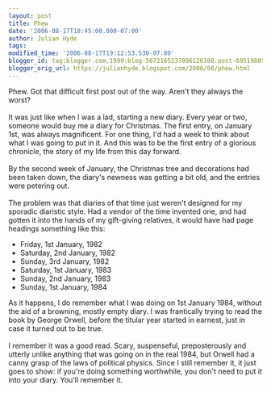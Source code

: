```yaml
---
layout: post
title: Phew
date: '2006-08-17T18:45:00.000-07:00'
author: Julian Hyde
tags: 
modified_time: '2006-08-17T19:12:53.530-07:00'
blogger_id: tag:blogger.com,1999:blog-5672165237896126100.post-6951980508446361923
blogger_orig_url: https://julianhyde.blogspot.com/2006/08/phew.html
---
```


Phew. Got that difficult first post out of the way. Aren't they always the worst?<br /><br />It was just like when I was a lad, starting a new diary. Every year or two, someone would buy me a diary for Christmas. The first entry, on January 1st, was always magnificent. For one thing, I'd had a week to think about what I was going to put in it. And this was to be the first entry of a glorious chronicle, the story of my life from this day forward.<br /><br />By the second week of January, the Christmas tree and decorations had been taken down, the diary's newness was getting a bit old, and the entries were petering out.<br /><br />The problem was that diaries of that time just weren't designed for my sporadic diaristic style. Had a vendor of the time invented one, and had gotten it into the hands of my gift-giving relatives, it would have had page headings something like this:<br /><ul><li>Friday, 1st January, 1982</li><li>Saturday, 2nd January, 1982</li><li>Sunday, 3rd January, 1982</li><li>Saturday, 1st January, 1983</li><li>Sunday, 2nd January, 1983</li><li>Sunday, 1st January, 1984</li></ul>As it happens, I do remember what I was doing on 1st January 1984, without the aid of a browning, mostly empty diary. I was frantically trying to read the book by George Orwell, before the titular year started in earnest, just in case it turned out to be true.<br /><br />I remember it was a good read. Scary, suspenseful, preposterously and utterly unlike anything that was going on in the real 1984, but Orwell had a canny grasp of the laws of political physics. Since I still remember it, it just goes to show: if you're doing something worthwhile, you don't need to put it into your diary. You'll remember it.